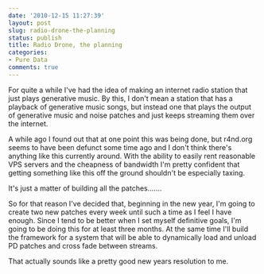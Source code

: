 ```yaml
---
date: '2010-12-15 11:27:39'
layout: post
slug: radio-drone-the-planning
status: publish
title: Radio Drone, the planning
categories:
- Pure Data
comments: true
---
```


For quite a while I've had the idea of making an internet radio station that just plays generative music. By this, I don't mean a station that has a playback of generative music songs, but instead one that plays the output of generative music and noise patches and just keeps streaming them over the internet.

A while ago I found out that at one point this was being done, but r4nd.org seems to have been defunct some time ago and I don't think there's anything like this currently around. With the ability to easily rent reasonable VPS servers and the cheapness of bandwidth I'm pretty confident that getting something like this off the ground shouldn't be especially taxing.

It's just a matter of building all the patches.......

So for that reason I've decided that, beginning in the new year, I'm going to create two new patches every week until such a time as I feel I have enough. Since I tend to be better when I set myself definitive goals, I'm going to be doing this for at least three months. At the same time I'll build the framework for a system that will be able to dynamically load and unload PD patches and cross fade between streams.

That actually sounds like a pretty good new years resolution to me.
